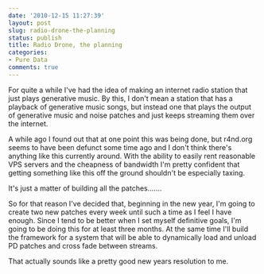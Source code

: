 ```yaml
---
date: '2010-12-15 11:27:39'
layout: post
slug: radio-drone-the-planning
status: publish
title: Radio Drone, the planning
categories:
- Pure Data
comments: true
---
```


For quite a while I've had the idea of making an internet radio station that just plays generative music. By this, I don't mean a station that has a playback of generative music songs, but instead one that plays the output of generative music and noise patches and just keeps streaming them over the internet.

A while ago I found out that at one point this was being done, but r4nd.org seems to have been defunct some time ago and I don't think there's anything like this currently around. With the ability to easily rent reasonable VPS servers and the cheapness of bandwidth I'm pretty confident that getting something like this off the ground shouldn't be especially taxing.

It's just a matter of building all the patches.......

So for that reason I've decided that, beginning in the new year, I'm going to create two new patches every week until such a time as I feel I have enough. Since I tend to be better when I set myself definitive goals, I'm going to be doing this for at least three months. At the same time I'll build the framework for a system that will be able to dynamically load and unload PD patches and cross fade between streams.

That actually sounds like a pretty good new years resolution to me.
